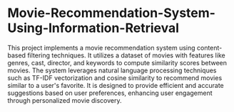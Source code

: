 # Movie-Recommendation-System-Using-Information-Retrieval
This project implements a movie recommendation system using content-based filtering techniques. It utilizes a dataset of movies with features like genres, cast, director, and keywords to compute similarity scores between movies. The system leverages natural language processing techniques such as TF-IDF vectorization and cosine similarity to recommend movies similar to a user's favorite. It is designed to provide efficient and accurate suggestions based on user preferences, enhancing user engagement through personalized movie discovery.
